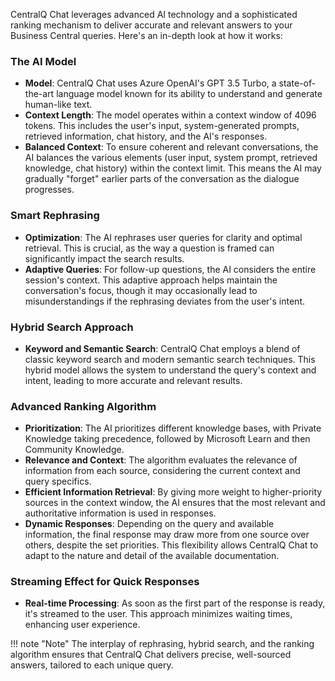 CentralQ Chat leverages advanced AI technology and a sophisticated ranking mechanism to deliver accurate and relevant answers to your Business Central queries. Here's an in-depth look at how it works:

### The AI Model

- **Model**: CentralQ Chat uses Azure OpenAI's GPT 3.5 Turbo, a state-of-the-art language model known for its ability to understand and generate human-like text.
- **Context Length**: The model operates within a context window of 4096 tokens. This includes the user's input, system-generated prompts, retrieved information, chat history, and the AI's responses.
- **Balanced Context**: To ensure coherent and relevant conversations, the AI balances the various elements (user input, system prompt, retrieved knowledge, chat history) within the context limit. This means the AI may gradually "forget" earlier parts of the conversation as the dialogue progresses.

### Smart Rephrasing

- **Optimization**: The AI rephrases user queries for clarity and optimal retrieval. This is crucial, as the way a question is framed can significantly impact the search results.
- **Adaptive Queries**: For follow-up questions, the AI considers the entire session's context. This adaptive approach helps maintain the conversation's focus, though it may occasionally lead to misunderstandings if the rephrasing deviates from the user's intent.

### Hybrid Search Approach

- **Keyword and Semantic Search**: CentralQ Chat employs a blend of classic keyword search and modern semantic search techniques. This hybrid model allows the system to understand the query's context and intent, leading to more accurate and relevant results.

### Advanced Ranking Algorithm

- **Prioritization**: The AI prioritizes different knowledge bases, with Private Knowledge taking precedence, followed by Microsoft Learn and then Community Knowledge.
- **Relevance and Context**: The algorithm evaluates the relevance of information from each source, considering the current context and query specifics. 
- **Efficient Information Retrieval**: By giving more weight to higher-priority sources in the context window, the AI ensures that the most relevant and authoritative information is used in responses.
- **Dynamic Responses**: Depending on the query and available information, the final response may draw more from one source over others, despite the set priorities. This flexibility allows CentralQ Chat to adapt to the nature and detail of the available documentation.

### Streaming Effect for Quick Responses

- **Real-time Processing**: As soon as the first part of the response is ready, it's streamed to the user. This approach minimizes waiting times, enhancing user experience.

!!! note "Note"
    The interplay of rephrasing, hybrid search, and the ranking algorithm ensures that CentralQ Chat delivers precise, well-sourced answers, tailored to each unique query.
